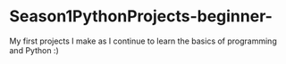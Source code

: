 # Season1PythonProjects-beginner-
My first projects I make as I continue to learn the basics of programming and Python :)

